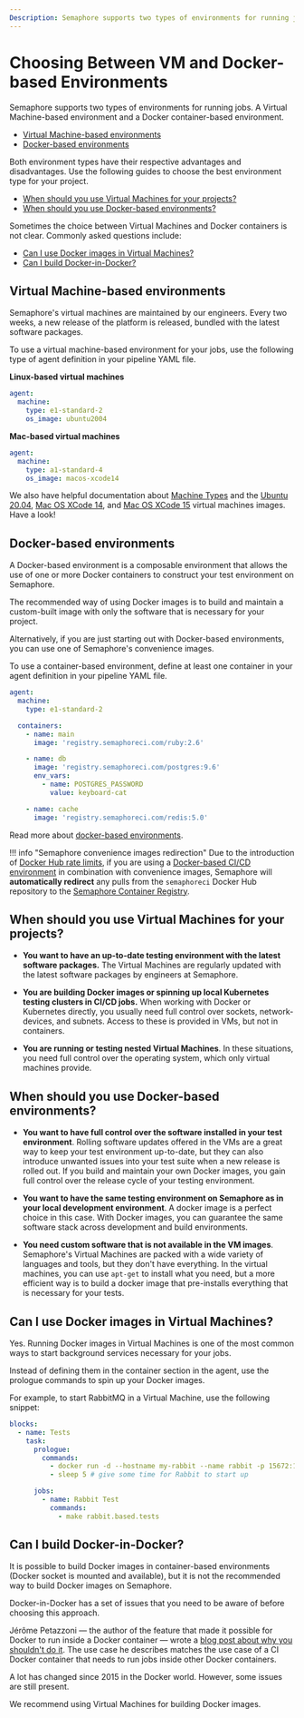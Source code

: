 ```yaml
---
Description: Semaphore supports two types of environments for running jobs. A Virtual Machine-based environment and a Docker container-based environment.
---
```


# Choosing Between VM and Docker-based Environments

Semaphore supports two types of environments for running jobs. A Virtual Machine-based 
environment and a Docker container-based environment.

- [Virtual Machine-based environments](#virtual-machine-based-environments)
- [Docker-based environments](#docker-based-environments)

Both environment types have their respective advantages and disadvantages.
Use the following guides to choose the best environment type for your project.

- [When should you use Virtual Machines for your projects?](#when-should-you-use-virtual-machines-for-your-projects)
- [When should you use Docker-based environments?](#when-should-you-use-docker-based-environments)

Sometimes the choice between Virtual Machines and Docker containers is not clear.
Commonly asked questions include:

- [Can I use Docker images in Virtual Machines?](#can-i-use-docker-images-in-virtual-machines)
- [Can I build Docker-in-Docker?](#can-i-build-docker-in-docker)

## Virtual Machine-based environments

Semaphore's virtual machines are maintained by our engineers. Every two weeks, a
new release of the platform is released, bundled with the latest software
packages.

To use a virtual machine-based environment for your jobs, use the following type
of agent definition in your pipeline YAML file.

**Linux-based virtual machines**

``` yaml
agent:
  machine:
    type: e1-standard-2
    os_image: ubuntu2004
```

**Mac-based virtual machines**

``` yaml
agent:
  machine:
    type: a1-standard-4
    os_image: macos-xcode14
```

We also have helpful documentation about [Machine Types][machine-types] and the
[Ubuntu 20.04][ubuntu2004], [Mac OS XCode 14][xcode14], and [Mac OS XCode 15][xcode15] virtual machines images.
Have a look!

## Docker-based environments

A Docker-based environment is a composable environment that allows the use
of one or more Docker containers to construct your test environment on
Semaphore.

The recommended way of using Docker images is to build and maintain a
custom-built image with only the software that is necessary for your
project.

Alternatively, if you are just starting out with Docker-based environments, you
can use one of Semaphore's convenience images.

To use a container-based environment, define at least one container in your
agent definition in your pipeline YAML file.

``` yaml
agent:
  machine:
    type: e1-standard-2

  containers:
    - name: main
      image: 'registry.semaphoreci.com/ruby:2.6'

    - name: db
      image: 'registry.semaphoreci.com/postgres:9.6'
      env_vars:
        - name: POSTGRES_PASSWORD
          value: keyboard-cat

    - name: cache
      image: 'registry.semaphoreci.com/redis:5.0'
```

Read more about [docker-based environments][docker-based].

!!! info "Semaphore convenience images redirection"
	Due to the introduction of [Docker Hub rate limits](/ci-cd-environment/docker-authentication/), if you are using a [Docker-based CI/CD environment](/ci-cd-environment/custom-ci-cd-environment-with-docker/) in combination with convenience images, Semaphore will **automatically redirect** any pulls from the `semaphoreci` Docker Hub repository to the [Semaphore Container Registry](/ci-cd-environment/semaphore-registry-images/).	

## When should you use Virtual Machines for your projects?

- **You want to have an up-to-date testing environment with the latest software
  packages.** The Virtual Machines are regularly updated with the latest software 
  packages by engineers at Semaphore.

- **You are building Docker images or spinning up local Kubernetes testing
  clusters in CI/CD jobs.** When working with Docker or Kubernetes directly,
  you usually need full control over sockets, network-devices, and subnets.
  Access to these is provided in VMs, but not in containers.

- **You are running or testing nested Virtual Machines**. In these situations,
  you need full control over the operating system, which only virtual machines
  provide.

## When should you use Docker-based environments?

- **You want to have full control over the software installed in your test
  environment**. Rolling software updates offered in the VMs are a great way to
  keep your test environment up-to-date, but they can also introduce unwanted
  issues into your test suite when a new release is rolled out. If you build and
  maintain your own Docker images, you gain full control over the release cycle
  of your testing environment.

- **You want to have the same testing environment on Semaphore as in your local
  development environment**. A docker image is a perfect choice in this case.
  With Docker images, you can guarantee the same software stack across
  development and build environments.

- **You need custom software that is not available in the VM images**.
  Semaphore's Virtual Machines are packed with a wide variety of languages and
  tools, but they don't have everything. In the virtual machines, you
  can use `apt-get` to install what you need, but a more efficient way is to build a
  docker image that pre-installs everything that is necessary for your tests.

## Can I use Docker images in Virtual Machines?

Yes. Running Docker images in Virtual Machines is one of the most common ways to
start background services necessary for your jobs.

Instead of defining them in the container section in the agent, use the
prologue commands to spin up your Docker images.

For example, to start RabbitMQ in a Virtual Machine, use the following snippet:

``` yaml
blocks:
  - name: Tests
    task:
      prologue:
        commands:
          - docker run -d --hostname my-rabbit --name rabbit -p 15672:15672 -p 5672:5672 rabbitmq:3-management
          - sleep 5 # give some time for Rabbit to start up

      jobs:
        - name: Rabbit Test
          commands:
            - make rabbit.based.tests
```

## Can I build Docker-in-Docker?

It is possible to build Docker images in container-based environments 
(Docker socket is mounted and available), but it is not the 
recommended way to build Docker images on Semaphore.

Docker-in-Docker has a set of issues that you need to be aware of before
choosing this approach.

Jérôme Petazzoni — the author of the feature that made it possible for Docker to
run inside a Docker container — wrote a [blog post about why you shouldn't do it][blog-docker-in-docker].
The use case he describes matches the use case of a CI Docker container that
needs to run jobs inside other Docker containers.

A lot has changed since 2015 in the Docker world. However, some issues are still
present.

We recommend using Virtual Machines for building Docker images.

[machine-types]: https://docs.semaphoreci.com/ci-cd-environment/machine-types/
[ubuntu2004]: https://docs.semaphoreci.com/ci-cd-environment/ubuntu-20.04-image/
[xcode14]: https://docs.semaphoreci.com/ci-cd-environment/macos-xcode-14-image/
[xcode15]: https://docs.semaphoreci.com/ci-cd-environment/macos-xcode-15-image/
[docker-based]: https://docs.semaphoreci.com/ci-cd-environment/custom-ci-cd-environment-with-docker/
[blog-docker-in-docker]: https://jpetazzo.github.io/2015/09/03/do-not-use-docker-in-docker-for-ci/
